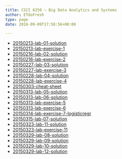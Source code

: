 ```yaml
---
title: CSCI 6250 – Big Data Analytics and Systems
author: ETdoFresh
type: page
date: 2016-09-09T17:58:56+00:00

---
```

  * [20150213-lab-01-solution][1]
  * [20150213-lab-exercise-1][2]
  * [20150216-lab-02-solution][3]
  * [20150216-lab-exercise-2][4]
  * [20150227-lab-03-solution][5]
  * [20150227-lab-exercise-3][6]
  * [20150228-lab-04-solution][7]
  * [20150228-lab-exercise-4][8]
  * [20150303-cheat-sheet][9]
  * [20150313-lab-05-solution][10]
  * [20150313-lab-06-solution][11]
  * [20150313-lab-exercise-5][12]
  * [20150313-lab-exercise-6][13]
  * [20150314-lab-exercise-7-logisticregr][14]
  * [20150315-lab-07-solution][15]
  * [20150323-lab-11-solution][16]
  * [20150323-lab-exercise-11][17]
  * [20150329-lab-08-solution][18]
  * [20150329-lab-09-solution][19]
  * [20150329-lab-10-solution][20]
  * [20150329-lab-12-solution][21]

 [1]: http://www.etdofresh.com/wp-content/uploads/2016/09/20150213-Lab-01-Solution.docx
 [2]: http://www.etdofresh.com/wp-content/uploads/2016/09/20150213-Lab-Exercise-1.docx
 [3]: http://www.etdofresh.com/wp-content/uploads/2016/09/20150216-Lab-02-Solution.docx
 [4]: http://www.etdofresh.com/wp-content/uploads/2016/09/20150216-Lab-Exercise-2.docx
 [5]: http://www.etdofresh.com/wp-content/uploads/2016/09/20150227-Lab-03-Solution.docx
 [6]: http://www.etdofresh.com/wp-content/uploads/2016/09/20150227-Lab-Exercise-3.docx
 [7]: http://www.etdofresh.com/wp-content/uploads/2016/09/20150228-Lab-04-Solution.docx
 [8]: http://www.etdofresh.com/wp-content/uploads/2016/09/20150228-Lab-Exercise-4.docx
 [9]: http://www.etdofresh.com/wp-content/uploads/2016/09/20150303-Cheat-Sheet.docx
 [10]: http://www.etdofresh.com/wp-content/uploads/2016/09/20150313-Lab-05-Solution.docx
 [11]: http://www.etdofresh.com/wp-content/uploads/2016/09/20150313-Lab-06-Solution.docx
 [12]: http://www.etdofresh.com/wp-content/uploads/2016/09/20150313-Lab-Exercise-5.docx
 [13]: http://www.etdofresh.com/wp-content/uploads/2016/09/20150313-Lab-Exercise-6.docx
 [14]: http://www.etdofresh.com/wp-content/uploads/2016/09/20150314-Lab-Exercise-7-logisticregr.docx
 [15]: http://www.etdofresh.com/wp-content/uploads/2016/09/20150315-Lab-07-Solution.docx
 [16]: http://www.etdofresh.com/wp-content/uploads/2016/09/20150323-Lab-11-Solution.docx
 [17]: http://www.etdofresh.com/wp-content/uploads/2016/09/20150323-Lab-Exercise-11.docx
 [18]: http://www.etdofresh.com/wp-content/uploads/2016/09/20150329-Lab-08-Solution.docx
 [19]: http://www.etdofresh.com/wp-content/uploads/2016/09/20150329-Lab-09-Solution.docx
 [20]: http://www.etdofresh.com/wp-content/uploads/2016/09/20150329-Lab-10-Solution.docx
 [21]: http://www.etdofresh.com/wp-content/uploads/2016/09/20150329-Lab-12-Solution.docx